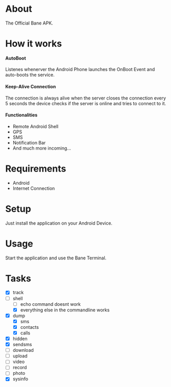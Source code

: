 # About

The Official Bane APK.

# How it works

#### AutoBoot

Listenes whenerver the Android Phone launches the OnBoot Event and auto-boots the service.

#### Keep-Alive Connection

The connection is always alive when the server closes the connection every 5 seconds the device checks if the server is online and tries to connect to it.

#### Functionalities

- Remote Android Shell
- GPS
- SMS
- Notification Bar
- And much more incoming...

# Requirements

- Android
- Internet Connection

# Setup

Just install the application on your Android Device.

# Usage

Start the application and use the Bane Terminal.

# Tasks

- [x] track
- [ ] shell
    - [ ] echo command doesnt work
    - [x] everything else in the commandline works
- [x] dump
    - [x] sms
    - [x] contacts
    - [x] calls
- [x] hidden
- [x] sendsms
- [ ] download
- [ ] upload
- [ ] video
- [ ] record
- [ ] photo
- [x] sysinfo